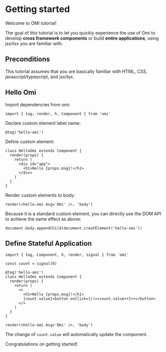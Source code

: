 # Getting started

Welcome to OMI tutorial!

The goal of this tutorial is to let you quickly experience the use of Omi to develop **cross framework components** or build **entire applications**, using jsx/tsx you are familiar with.

## Preconditions

This tutorial assumes that you are basically familiar with HTML, CSS, javascript/typescript, and jsx/tsx.

## Hello Omi

Import dependencies from omi:

```tsx
import { tag, render, h, Component } from 'omi'
```

Declare custom element label name:

```tsx
@tag('hello-omi')
```

Define custom element:

```tsx
class HelloOmi extends Component {
  render(props) {
    return (
      <div id="app">
        <h1>Hello {props.msg}!</h1>
      </div>
    )
  }
}
```

Render custom elements to body:
```tsx
render(<hello-omi msg='Omi' />, 'body')
```

Because it is a standard custom element, you can directly use the DOM API to achieve the same effect as above:

```tsx
document.body.appendChild(document.creatElement('hello-omi'))
```

## Define Stateful Application

```tsx
import { tag, Component, h, render, signal } from 'omi'

const count = signal(0)

@tag('hello-omi')
class HelloOmi extends Component {
  render(props) {
    return (
      <>
        <h1>Hello {props.msg}!</h1>
        {count.value}<button onClick={()=>count.value++}>+</button>
      </>
    )
  }
}

render(<hello-omi msg='Omi' />, 'body')
```

The change of `count.value` will automatically update the component.

Congratulations on getting started!


